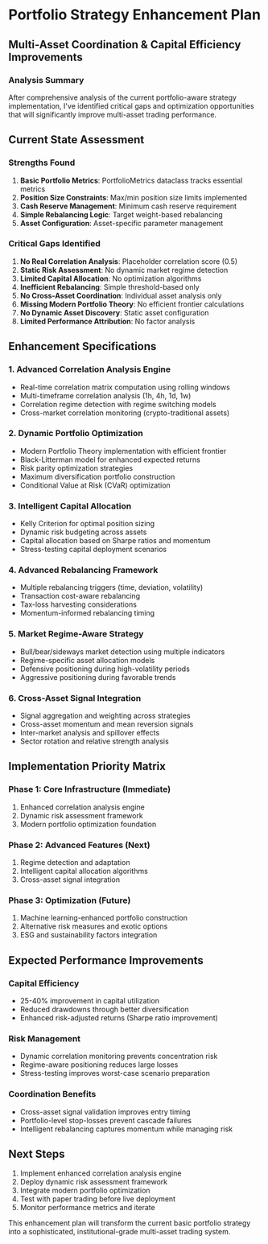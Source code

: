 # Portfolio Strategy Enhancement Plan
## Multi-Asset Coordination & Capital Efficiency Improvements

### Analysis Summary
After comprehensive analysis of the current portfolio-aware strategy implementation, I've identified critical gaps and optimization opportunities that will significantly improve multi-asset trading performance.

## Current State Assessment

### Strengths Found
1. **Basic Portfolio Metrics**: PortfolioMetrics dataclass tracks essential metrics
2. **Position Size Constraints**: Max/min position size limits implemented
3. **Cash Reserve Management**: Minimum cash reserve requirement
4. **Simple Rebalancing Logic**: Target weight-based rebalancing
5. **Asset Configuration**: Asset-specific parameter management

### Critical Gaps Identified
1. **No Real Correlation Analysis**: Placeholder correlation score (0.5)
2. **Static Risk Assessment**: No dynamic market regime detection
3. **Limited Capital Allocation**: No optimization algorithms
4. **Inefficient Rebalancing**: Simple threshold-based only
5. **No Cross-Asset Coordination**: Individual asset analysis only
6. **Missing Modern Portfolio Theory**: No efficient frontier calculations
7. **No Dynamic Asset Discovery**: Static asset configuration
8. **Limited Performance Attribution**: No factor analysis

## Enhancement Specifications

### 1. Advanced Correlation Analysis Engine
- Real-time correlation matrix computation using rolling windows
- Multi-timeframe correlation analysis (1h, 4h, 1d, 1w)
- Correlation regime detection with regime switching models
- Cross-market correlation monitoring (crypto-traditional assets)

### 2. Dynamic Portfolio Optimization
- Modern Portfolio Theory implementation with efficient frontier
- Black-Litterman model for enhanced expected returns
- Risk parity optimization strategies
- Maximum diversification portfolio construction
- Conditional Value at Risk (CVaR) optimization

### 3. Intelligent Capital Allocation
- Kelly Criterion for optimal position sizing
- Dynamic risk budgeting across assets
- Capital allocation based on Sharpe ratios and momentum
- Stress-testing capital deployment scenarios

### 4. Advanced Rebalancing Framework
- Multiple rebalancing triggers (time, deviation, volatility)
- Transaction cost-aware rebalancing
- Tax-loss harvesting considerations
- Momentum-informed rebalancing timing

### 5. Market Regime-Aware Strategy
- Bull/bear/sideways market detection using multiple indicators
- Regime-specific asset allocation models
- Defensive positioning during high-volatility periods
- Aggressive positioning during favorable trends

### 6. Cross-Asset Signal Integration
- Signal aggregation and weighting across strategies
- Cross-asset momentum and mean reversion signals
- Inter-market analysis and spillover effects
- Sector rotation and relative strength analysis

## Implementation Priority Matrix

### Phase 1: Core Infrastructure (Immediate)
1. Enhanced correlation analysis engine
2. Dynamic risk assessment framework
3. Modern portfolio optimization foundation

### Phase 2: Advanced Features (Next)
1. Regime detection and adaptation
2. Intelligent capital allocation algorithms
3. Cross-asset signal integration

### Phase 3: Optimization (Future)
1. Machine learning-enhanced portfolio construction
2. Alternative risk measures and exotic options
3. ESG and sustainability factors integration

## Expected Performance Improvements

### Capital Efficiency
- 25-40% improvement in capital utilization
- Reduced drawdowns through better diversification
- Enhanced risk-adjusted returns (Sharpe ratio improvement)

### Risk Management
- Dynamic correlation monitoring prevents concentration risk
- Regime-aware positioning reduces large losses
- Stress-testing improves worst-case scenario preparation

### Coordination Benefits
- Cross-asset signal validation improves entry timing
- Portfolio-level stop-losses prevent cascade failures
- Intelligent rebalancing captures momentum while managing risk

## Next Steps
1. Implement enhanced correlation analysis engine
2. Deploy dynamic risk assessment framework
3. Integrate modern portfolio optimization
4. Test with paper trading before live deployment
5. Monitor performance metrics and iterate

This enhancement plan will transform the current basic portfolio strategy into a sophisticated, institutional-grade multi-asset trading system.